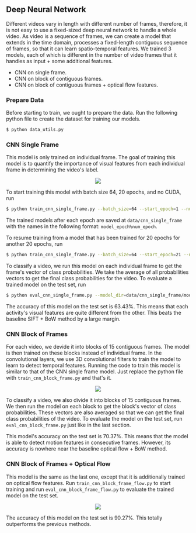 ## Deep Neural Network
Different videos vary in length with different number of frames, therefore, it is not easy to use a fixed-sized deep neural network to handle a whole video. As video is a sequence of frames, we can create a model that extends in the time domain, processes a fixed-length contiguous sequence of frames, so that it can learn spatio-temporal features. We trained 3 models, each of which is different in the number of video frames that it handles as input + some additional features.
* CNN on single frame.
* CNN on block of contiguous frames.
* CNN on block of contiguous frames + optical flow features.

### Prepare Data
Before starting to train, we ought to prepare the data. Run the following python file to create the dataset for training our models.
```bash
$ python data_utils.py
```

### CNN Single Frame
This model is only trained on individual frame. The goal of training this model is to quantify the importance of visual features from each individual frame in determining the video's label.

<p align="center">
<img src="https://github.com/vkhoi/KTH-Action-Recognition/blob/master/img/single_frame.png?raw=true">
</p>

To start training this model with batch size 64, 20 epochs, and no CUDA, run
```bash
$ python train_cnn_single_frame.py --batch_size=64 --start_epoch=1 --num_epochs=20 --cuda=0
```
The trained models after each epoch are saved at `data/cnn_single_frame` with the names in the following format: `model_epoch%num_epoch`.

To resume training from a model that has been trained for 20 epochs for another 20 epochs, run
```bash
$ python train_cnn_single_frame.py --batch_size=64 --start_epoch=21 --num_epochs=20 --cuda=0
```

To classify a video, we run this model on each individual frame to get the frame's vector of class probabilities. We take the average of all probabilities vectors to get the final class probabilities for the video. To evaluate a trained model on the test set, run
```bash
$ python eval_cnn_single_frame.py --model_dir=data/cnn_single_frame/model_epoch22.chkpt
```

The accuracy of this model on the test set is 63.43%. This means that each activity's visual features are quite different from the other. This beats the baseline SIFT + BoW method by a large margin.

### CNN Block of Frames
For each video, we devide it into blocks of 15 contiguous frames. The model is then trained on these blocks instead of individual frame. In the convolutional layers, we use 3D convolutional filters to train the model to learn to detect temporal features. Running the code to train this model is similar to that of the CNN single frame model. Just replace the python file with `train_cnn_block_frame.py` and that's it.

<p align="center">
<img src="https://github.com/vkhoi/KTH-Action-Recognition/blob/master/img/block_frame.png?raw=true">
</p>

To classify a video, we also divide it into blocks of 15 contiguous frames. We then run the model on each block to get the block's vector of class probabilities. These vectors are also averaged so that we can get the final class probabilities of the video. To evaluate the model on the test set, run `eval_cnn_block_frame.py` just like in the last section.

This model's accuracy on the test set is 70.37%. This means that the model is able to detect motion features in consecutive frames. However, its accuracy is nowhere near the baseline optical flow + BoW method.

### CNN Block of Frames + Optical Flow
This model is the same as the last one, except that it is additionally trained on optical flow features. Run `train_cnn_block_frame_flow.py` to start training and run `eval_cnn_block_frame_flow.py` to evaluate the trained model on the test set.

<p align="center">
<img src="https://github.com/vkhoi/KTH-Action-Recognition/blob/master/img/block_frame_flow.png?raw=true">
</p>

The accuracy of this model on the test set is 90.27%. This totally outperforms the previous methods.

